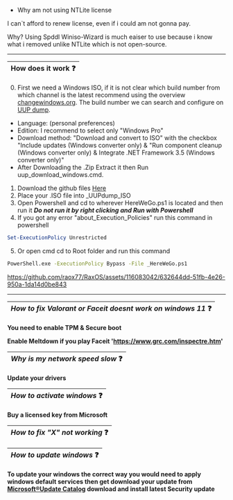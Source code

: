 - Why am not using NTLite license

I can`t afford to renew license, even if i could am not gonna pay.

Why? Using Spddl Winiso-Wizard is much eaiser to use because i know what i removed unlike NTLite which is not open-source.

----

|  How does it work  :question:|
|----------------------------------------------|


0. First we need a Windows ISO, if it is not clear which build number from which channel is the latest recommend using the overview [changewindows.org](https://changewindows.org/timeline/pc).
The build number we can search and configure on [UUP dump](https://uupdump.net/).
- Language: (personal preferences)
- Edition: I recommend to select only "Windows Pro"
- Download method: "Download and convert to ISO" with the checkbox "Include updates (Windows converter only) & "Run component cleanup (Windows converter only) & Integrate .NET Framework 3.5 (Windows converter only)"
- After Downloading the .Zip Extract it then Run uup_download_windows.cmd.
1. Download the github files [Here](https://github.com/raox77/RaxOS/archive/refs/heads/main.zip)
2. Place your .ISO file into _UUPdump_ISO
3. Open Powershell and cd to wherever HereWeGo.ps1 is located and then run it ***Do not run it by right clicking and Run with Powershell***
4. If you got any error "about_Execution_Policies" run this command in powershell 
```powershell
Set-ExecutionPolicy Unrestricted
```
5. Or open cmd cd to Root folder and run this command
```bat
PowerShell.exe -ExecutionPolicy Bypass -File _HereWeGo.ps1
```
https://github.com/raox77/RaxOS/assets/116083042/632644dd-51fb-4e26-950a-1da14d0be843

---

| *How to fix Valorant or Faceit doesnt work on windows 11* :question: |
|----------------------------------------------|

**You need to enable TPM & Secure boot**

**Enable Meltdown if you play Faceit 'https://www.grc.com/inspectre.htm'**

| *Why is my network speed slow*  :question: |
|----------------------------------------------|

**Update your drivers**

| *How to activate windows*  :question: |
|----------------------------------------------|

**Buy a licensed key from Microsoft**

| *How to fix "X" not working*  :question: |
|----------------------------------------------|

| *How to update windows*  :question: |
|----------------------------------------------|

**To update your windows the correct way you would need to apply windows default services then get download your update from [ Microsoft®Update Catalog](https://www.catalog.update.microsoft.com/Home.aspx) download and install latest **Security** update**